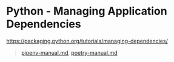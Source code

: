 # Python - Managing Application Dependencies

<https://packaging.python.org/tutorials/managing-dependencies/>

> [pipenv-manual.md](/manuals/python/tools/pipenv/pipenv-manual.md), [poetry-manual.md](/manuals/python/tools/poetry/poetry-manual.md)
